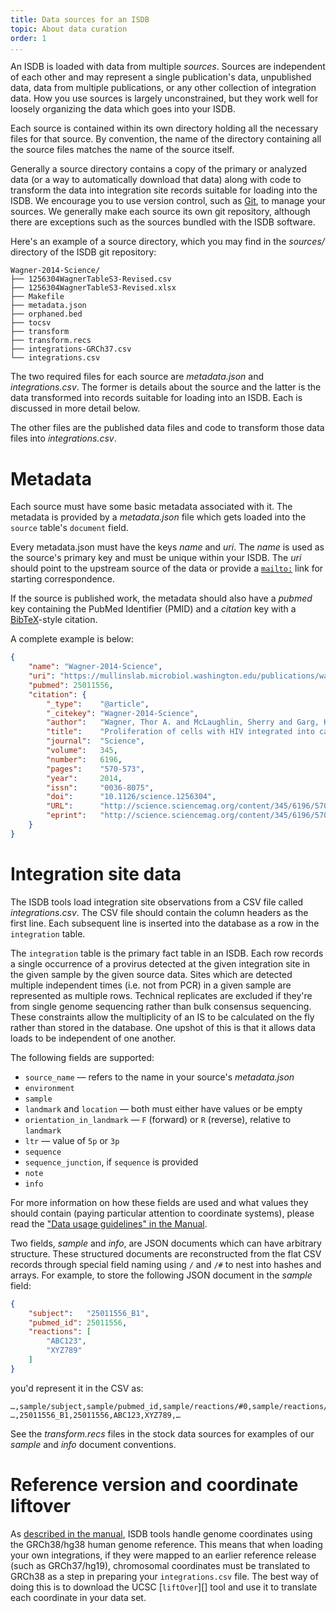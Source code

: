 ```yaml
---
title: Data sources for an ISDB
topic: About data curation
order: 1
...
```


An ISDB is loaded with data from multiple _sources_.  Sources are independent
of each other and may represent a single publication's data, unpublished data,
data from multiple publications, or any other collection of integration data.
How you use sources is largely unconstrained, but they work well for loosely
organizing the data which goes into your ISDB.

Each source is contained within its own directory holding all the necessary
files for that source.  By convention, the name of the directory containing all
the source files matches the name of the source itself.

Generally a source directory contains a copy of the primary or analyzed data
(or a way to automatically download that data) along with code to transform the
data into integration site records suitable for loading into the ISDB.  We
encourage you to use version control, such as [Git][], to manage your sources.
We generally make each source its own git repository, although there are
exceptions such as the sources bundled with the ISDB software.

Here's an example of a source directory, which you may find in the _sources/_
directory of the ISDB git repository:

    Wagner-2014-Science/
    ├── 1256304WagnerTableS3-Revised.csv
    ├── 1256304WagnerTableS3-Revised.xlsx
    ├── Makefile
    ├── metadata.json
    ├── orphaned.bed
    ├── tocsv
    ├── transform
    ├── transform.recs
    ├── integrations-GRCh37.csv
    └── integrations.csv

The two required files for each source are _metadata.json_ and
_integrations.csv_.  The former is details about the source and the latter is
the data transformed into records suitable for loading into an ISDB.  Each is
discussed in more detail below.

The other files are the published data files and code to transform those data
files into _integrations.csv_.

[Git]: https://en.wikipedia.org/wiki/Git_(software)

# Metadata

Each source must have some basic metadata associated with it.  The metadata is
provided by a _metadata.json_ file which gets loaded into the `source` table's
`document` field.

Every metadata.json must have the keys _name_ and _uri_.  The _name_ is used as
the source's primary key and must be unique within your ISDB.  The _uri_ should
point to the upstream source of the data or provide a [`mailto:`][mailto] link
for starting correspondence.

If the source is published work, the metadata should also have a _pubmed_ key
containing the PubMed Identifier (PMID) and a _citation_ key with a
[BibTeX][]-style citation.

A complete example is below:

```json
{
    "name": "Wagner-2014-Science",
    "uri": "https://mullinslab.microbiol.washington.edu/publications/wagner_2014_science/",
    "pubmed": 25011556,
    "citation": {
        "_type":    "@article",
        "_citekey": "Wagner-2014-Science",
        "author":   "Wagner, Thor A. and McLaughlin, Sherry and Garg, Kavita and Cheung, Charles Y. K. and Larsen, Brendan B. and Styrchak, Sheila and Huang, Hannah C. and Edlefsen, Paul T. and Mullins, James I. and Frenkel, Lisa M.",
        "title":    "Proliferation of cells with HIV integrated into cancer genes contributes to persistent infection",
        "journal":  "Science",
        "volume":   345,
        "number":   6196,
        "pages":    "570-573",
        "year":     2014,
        "issn":     "0036-8075",
        "doi":      "10.1126/science.1256304",
        "URL":      "http://science.sciencemag.org/content/345/6196/570",
        "eprint":   "http://science.sciencemag.org/content/345/6196/570.full.pdf"
    }
}
```

[mailto]: https://en.wikipedia.org/wiki/Mailto
[BibTeX]: https://en.wikipedia.org/wiki/BibTeX

# Integration site data

The ISDB tools load integration site observations from a CSV file called
_integrations.csv_.  The CSV file should contain the column headers as the first
line.  Each subsequent line is inserted into the database as a row in the
`integration` table.

The `integration` table is the primary fact table in an ISDB.  Each row
records a single occurrence of a provirus detected at the given integration
site in the given sample by the given source data.  Sites which are detected
multiple independent times (i.e. not from PCR) in a given sample are
represented as multiple rows.  Technical replicates are excluded if they're
from single genome sequencing rather than bulk consensus sequencing.  These
constraints allow the multiplicity of an IS to be calculated on the fly rather
than stored in the database.  One upshot of this is that it allows data loads
to be independent of one another.

The following fields are supported:
    
* `source_name` — refers to the name in your source's _metadata.json_
* `environment`
* `sample`
* `landmark` and `location` — both must either have values or be empty
* `orientation_in_landmark` — `F` (forward) or `R` (reverse), relative to `landmark`
* `ltr` — value of `5p` or `3p`
* `sequence`
* `sequence_junction`, if `sequence` is provided
* `note`
* `info`

For more information on how these fields are used and what values they should
contain (paying particular attention to coordinate systems), please read the
["Data usage guidelines" in the Manual](Manual.html#data-usage-guidelines).

Two fields, _sample_ and _info_, are JSON documents which can have arbitrary
structure.  These structured documents are reconstructed from the flat CSV
records through special field naming using `/` and `/#` to nest into hashes and
arrays.  For example, to store the following JSON document in the _sample_
field:

```json
{
    "subject":   "25011556_B1",
    "pubmed_id": 25011556,
    "reactions": [
        "ABC123",
        "XYZ789"
    ]
}
```

you'd represent it in the CSV as:

```csv
…,sample/subject,sample/pubmed_id,sample/reactions/#0,sample/reactions/#1,…
…,25011556_B1,25011556,ABC123,XYZ789,…
```

See the _transform.recs_ files in the stock data sources for examples of our
_sample_ and _info_ document conventions.

# Reference version and coordinate liftover

As [described in the manual](Manual.html#hg38), ISDB tools handle genome
coordinates using the GRCh38/hg38 human genome reference. This means that when
loading your own integrations, if they were mapped to an earlier reference
release (such as GRCh37/hg19), chromosomal coordinates must be translated to
GRCh38 as a step in preparing your `integrations.csv` file. The best way of
doing this is to download the UCSC [`liftOver`][] tool and use it to translate
each coordinate in your data set.

[liftOver]: https://genome.ucsc.edu/cgi-bin/hgLiftOver
